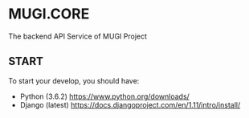 # MUGI.CORE
The backend API Service of MUGI Project

## START

To start your develop, you should have:

* Python (3.6.2) https://www.python.org/downloads/
* Django (latest) https://docs.djangoproject.com/en/1.11/intro/install/
